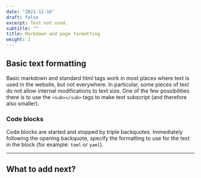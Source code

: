 ```yaml
---
date: "2021-12-16"
draft: false
excerpt: Text not used.
subtitle: ""
title: Markdown and page formatting
weight: 2
---
```


## Basic text formatting

Basic markdown and standard html tags work in most places where text is used in the website, but not everywhere. In particular, some pieces of text do not allow internal modifications to text size. One of the few possibilities there is to use the `<sub></sub>` tags to make text subscript (and therefore also smaller).

### Code blocks

Code blocks are started and stopped by triple backquotes. Immediately following the opening backquote, specify the formatting to use for the text in the block (for example: `toml` or `yaml`).

---

## What to add next?

